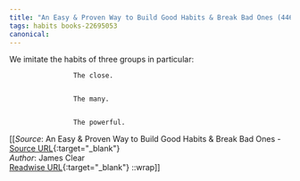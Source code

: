 ```yaml
---
title: "An Easy & Proven Way to Build Good Habits & Break Bad Ones (446271374)"
tags: habits books-22695053
canonical: 
---
```


We imitate the habits of three groups in particular:
			
				
					The close.
				
				
					The many.
				
				
					The powerful.


[[_Source_: An Easy & Proven Way to Build Good Habits & Break Bad Ones - [Source URL](){:target="_blank"}<br>
_Author_: James Clear<br>
[Readwise URL](https://readwise.io/open/446271374){:target="_blank"}
::wrap]]